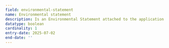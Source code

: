 ```yaml
---
field: environmental-statement
name: Environmental statement
description: Is an Environmental Statement attached to the application
datatype: boolean
cardinality: 1
entry-date: 2025-07-02
end-date: ''
---
```

